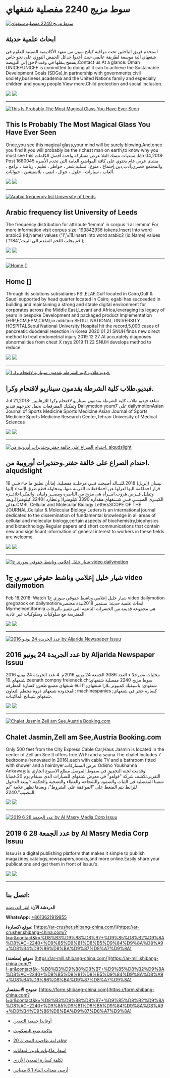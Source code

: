 # سوط مزيج 2240 مفصلية شنغهاي

<a href="https://swt.shibang-china.com/?l=ar&img&k=%D8%B3%D9%88%D8%B7+%D9%85%D8%B2%D9%8A%D8%AC+2240+%D9%85%D9%81%D8%B5%D9%84%D9%8A%D8%A9+%D8%B4%D9%86%D8%BA%D9%87%D8%A7%D9%8A" target="_blank">![سوط مزيج 2240 مفصلية شنغهاي](http://static.shibang-china.com/all-800x300/260.jpg)</a>

## ابحاث علمية حديثة
استخدم فريق الباحثين تحت مراقبة كيانج سون من معهد الأكاديمية الصينية للعلوم في شنغهاي آلية موسعة لطريقة عالمي حيث أعدوا جدائل الحمض النووي على نحو خاص يسمح بنقلها في وقت لاحق إلى البويضة.Contact us At a glance: Oman UNICEFUNICEF is committed to doing all it can to achieve the Sustainable Development Goals (SDGs),in partnership with governments,civil society,business,academia and the United Nations family and especially children and young people.View more.Child protection and social inclusion.


<a href="https://whatsapp.shibangsoft.com/WhatsApp.php" target="_blank" title="WhatsApp">![](http://static.shibang-china.com/icon/whatsapp.png)</a> <a href="https://swt.shibang-china.com/?l=ar&icon&k=%D8%B3%D9%88%D8%B7+%D9%85%D8%B2%D9%8A%D8%AC+2240+%D9%85%D9%81%D8%B5%D9%84%D9%8A%D8%A9+%D8%B4%D9%86%D8%BA%D9%87%D8%A7%D9%8A" target="_blank">![](http://static.shibang-china.com/icon/chat-ar.png)</a>

---

<a href="https://swt.shibang-china.com/?l=ar&img&k=%D8%B3%D9%88%D8%B7+%D9%85%D8%B2%D9%8A%D8%AC+2240+%D9%85%D9%81%D8%B5%D9%84%D9%8A%D8%A9+%D8%B4%D9%86%D8%BA%D9%87%D8%A7%D9%8A" target="_blank">![This Is Probably The Most Magical Glass You Have Ever Seen](http://static.shibang-china.com/all-800x300/1434.jpg)</a>

## This Is Probably The Most Magical Glass You Have Ever Seen
Once,you see this magical glass,your mind will be surely blowing.And,once you find it,you will probably be the richest man on earth,to know why you must see this.منتديات مسك الغلا عرض مشاركة واحدة أفضل الكلمات.Jan 04,2018· Post 1680045 منتدى عربي عام يحتوي على كافة المواضيع العامة التي تخدم الأسرة والمجتمع حصري,أدب,دين,إجتماع ، منوع ، تسلية,شعر ، خواطر ، تعليم ، رياضة ، برامج ، ألعاب ، سيارات ، حلول ، جوال ، انمي ، بلاستيشن ، حيوانات.


<a href="https://whatsapp.shibangsoft.com/WhatsApp.php" target="_blank" title="WhatsApp">![](http://static.shibang-china.com/icon/whatsapp.png)</a> <a href="https://swt.shibang-china.com/?l=ar&icon&k=%D8%B3%D9%88%D8%B7+%D9%85%D8%B2%D9%8A%D8%AC+2240+%D9%85%D9%81%D8%B5%D9%84%D9%8A%D8%A9+%D8%B4%D9%86%D8%BA%D9%87%D8%A7%D9%8A" target="_blank">![](http://static.shibang-china.com/icon/chat-ar.png)</a>

---

<a href="https://swt.shibang-china.com/?l=ar&img&k=%D8%B3%D9%88%D8%B7+%D9%85%D8%B2%D9%8A%D8%AC+2240+%D9%85%D9%81%D8%B5%D9%84%D9%8A%D8%A9+%D8%B4%D9%86%D8%BA%D9%87%D8%A7%D9%8A" target="_blank">![Arabic frequency list University of Leeds](http://static.shibang-china.com/all-800x300/1453.jpg)</a>

## Arabic frequency list University of Leeds
The frequency distribution for attribute 'lemma' in corpus 'i ar lemma' For more information visit corpus size: 193842936 tokens.Insert Into word arabic2 (id,Name) values ('1','آآآه.Insert Into word arabic2 (id,Name) values ('1184','قم بجلب اللحم المقدم الى البيت');


<a href="https://whatsapp.shibangsoft.com/WhatsApp.php" target="_blank" title="WhatsApp">![](http://static.shibang-china.com/icon/whatsapp.png)</a> <a href="https://swt.shibang-china.com/?l=ar&icon&k=%D8%B3%D9%88%D8%B7+%D9%85%D8%B2%D9%8A%D8%AC+2240+%D9%85%D9%81%D8%B5%D9%84%D9%8A%D8%A9+%D8%B4%D9%86%D8%BA%D9%87%D8%A7%D9%8A" target="_blank">![](http://static.shibang-china.com/icon/chat-ar.png)</a>

---

<a href="https://swt.shibang-china.com/?l=ar&img&k=%D8%B3%D9%88%D8%B7+%D9%85%D8%B2%D9%8A%D8%AC+2240+%D9%85%D9%81%D8%B5%D9%84%D9%8A%D8%A9+%D8%B4%D9%86%D8%BA%D9%87%D8%A7%D9%8A" target="_blank">![Home []](http://static.shibang-china.com/all-800x300/909.jpg)</a>

## Home []
Through its solutions subsidiaries FSI,ELAF,Gulf located in Cairo,Gulf & Saudi supported by head quarter located in Cairo; egabi has succeeded in building and maintaining a strong and stable digital environment for corporates across the Middle East,Levant and Africa,leveraging its legacy of years in bespoke Development and packaged product Implementation (ERP,ECM,EPM,CRM),in addition.SEOUL NATIONAL UNIVERSITY HOSPITALSeoul National University Hospital hit the record,5,000 cases of pancreatic duodenal resection in Korea 2020 01 21 SNUH finds new direct method to treat endometrial injury 2019 12 27 AI accurately diagnoses abnormalities from chest X rays 2019 11 22 SNUH develops method to reduce.


<a href="https://whatsapp.shibangsoft.com/WhatsApp.php" target="_blank" title="WhatsApp">![](http://static.shibang-china.com/icon/whatsapp.png)</a> <a href="https://swt.shibang-china.com/?l=ar&icon&k=%D8%B3%D9%88%D8%B7+%D9%85%D8%B2%D9%8A%D8%AC+2240+%D9%85%D9%81%D8%B5%D9%84%D9%8A%D8%A9+%D8%B4%D9%86%D8%BA%D9%87%D8%A7%D9%8A" target="_blank">![](http://static.shibang-china.com/icon/chat-ar.png)</a>

---

<a href="https://swt.shibang-china.com/?l=ar&img&k=%D8%B3%D9%88%D8%B7+%D9%85%D8%B2%D9%8A%D8%AC+2240+%D9%85%D9%81%D8%B5%D9%84%D9%8A%D8%A9+%D8%B4%D9%86%D8%BA%D9%87%D8%A7%D9%8A" target="_blank">![فيديو.طلاب كلية الشرطة يقدمون سيناريو لاقتحام وكرا.](http://static.shibang-china.com/all-800x300/769.jpg)</a>

## فيديو.طلاب كلية الشرطة يقدمون سيناريو لاقتحام وكرا.
Jul 21,2018· شاهد فيديو.طلاب كلية الشرطة يقدمون سيناريو لاقتحام وكرا للإرهابيين وتفكيك المفرقعات بحفل تخرجهم فيديو Dailymotion youm7 على dailymotionAsian Journal of Sports Medicine Sports Medicine.Asian Journal of Sports Medicine Sports Medicine Research Center,Tehran University of Medical Sciences


<a href="https://whatsapp.shibangsoft.com/WhatsApp.php" target="_blank" title="WhatsApp">![](http://static.shibang-china.com/icon/whatsapp.png)</a> <a href="https://swt.shibang-china.com/?l=ar&icon&k=%D8%B3%D9%88%D8%B7+%D9%85%D8%B2%D9%8A%D8%AC+2240+%D9%85%D9%81%D8%B5%D9%84%D9%8A%D8%A9+%D8%B4%D9%86%D8%BA%D9%87%D8%A7%D9%8A" target="_blank">![](http://static.shibang-china.com/icon/chat-ar.png)</a>

---

<a href="https://swt.shibang-china.com/?l=ar&img&k=%D8%B3%D9%88%D8%B7+%D9%85%D8%B2%D9%8A%D8%AC+2240+%D9%85%D9%81%D8%B5%D9%84%D9%8A%D8%A9+%D8%B4%D9%86%D8%BA%D9%87%D8%A7%D9%8A" target="_blank">![احتدام الصراع على خالفة حفتر.وحتذيرات أوروبية من. alqudslight](http://static.shibang-china.com/all-800x300/455.jpg)</a>

## احتدام الصراع على خالفة حفتر.وحتذيرات أوروبية من. alqudslight
19 نيسان (إبريل) 2018.للبــالد أصبحت فــي مرحلــة مفصلية، إما.أن نطبق ما جاء فــي قرار احملكمة.اليها لعزلها عن احملافظات القريبة منها، ومحاولة قطع طرق.اإلمداد إليها وتقليل فــرص هروب.امــرأة هي مزيج من الناصرة ومصــر ولبنان، والفكر.اجلائــزة الكبــرى الصينــي فــي شــنغهاي.مقداره 3390 كيلومترا( وعطارد )2240 كيلومترا(.ويعد هذان.CMBL Cellular and Molecular Biology LettersSCOPE OF THE JOURNAL.Cellular & Molecular Biology Letters is an international journal dedicated to the dissemination of fundamental knowledge in all areas of cellular and molecular biology,certain aspects of biochemistry,biophysics and biotechnology.Regular papers and short communications that contain new and significant information of general interest to workers in these fields are welcome.


<a href="https://whatsapp.shibangsoft.com/WhatsApp.php" target="_blank" title="WhatsApp">![](http://static.shibang-china.com/icon/whatsapp.png)</a> <a href="https://swt.shibang-china.com/?l=ar&icon&k=%D8%B3%D9%88%D8%B7+%D9%85%D8%B2%D9%8A%D8%AC+2240+%D9%85%D9%81%D8%B5%D9%84%D9%8A%D8%A9+%D8%B4%D9%86%D8%BA%D9%87%D8%A7%D9%8A" target="_blank">![](http://static.shibang-china.com/icon/chat-ar.png)</a>

---

<a href="https://swt.shibang-china.com/?l=ar&img&k=%D8%B3%D9%88%D8%B7+%D9%85%D8%B2%D9%8A%D8%AC+2240+%D9%85%D9%81%D8%B5%D9%84%D9%8A%D8%A9+%D8%B4%D9%86%D8%BA%D9%87%D8%A7%D9%8A" target="_blank">![شيار خليل إعلامي وناشط حقوقي سوري ج1 video dailymotion](http://static.shibang-china.com/all-800x300/503.jpg)</a>

## شيار خليل إعلامي وناشط حقوقي سوري ج1 video dailymotion
Feb 18,2018· Watch شيار خليل إعلامي وناشط حقوقي سوري ج1 video dailymotion gregbzock on dailymotionابحاث علمية حديثة: سبتمبر 2018نبذة مختصرة Myrmeleontiformia هي مجموعة قديمة من الحشرات الناعمة التي تتميز باليرقات المفترسة مع سلوكيات وسلوكيات غير عادية.


<a href="https://whatsapp.shibangsoft.com/WhatsApp.php" target="_blank" title="WhatsApp">![](http://static.shibang-china.com/icon/whatsapp.png)</a> <a href="https://swt.shibang-china.com/?l=ar&icon&k=%D8%B3%D9%88%D8%B7+%D9%85%D8%B2%D9%8A%D8%AC+2240+%D9%85%D9%81%D8%B5%D9%84%D9%8A%D8%A9+%D8%B4%D9%86%D8%BA%D9%87%D8%A7%D9%8A" target="_blank">![](http://static.shibang-china.com/icon/chat-ar.png)</a>

---

<a href="https://swt.shibang-china.com/?l=ar&img&k=%D8%B3%D9%88%D8%B7+%D9%85%D8%B2%D9%8A%D8%AC+2240+%D9%85%D9%81%D8%B5%D9%84%D9%8A%D8%A9+%D8%B4%D9%86%D8%BA%D9%87%D8%A7%D9%8A" target="_blank">![عدد الجريدة 24 يونيو 2016 by Aljarida Newspaper Issuu](http://static.shibang-china.com/all-800x300/1216.jpg)</a>

## عدد الجريدة 24 يونيو 2016 by Aljarida Newspaper Issuu
عدد الجريدة 24 يونيو 2016.‫‪4‬‬ ‫محليات‬ ‫ةديرجلا‬ ‫•‬ ‫العدد ‪ 3086‬الجمعة ‪ 24‬يونيو ‪2016‬م ‪ 19.شنغهاي zeenath compny freieneck.chسوط مزيج 2240 مفصلية شنغهاي; شنغهاي مصنع طحن; كسارة المطرقة eui fl شنغهاي; باسيفيك كمبيوتر بلازا شنغهاي; المحدودة شنغهاي ذروة محطم التعاون; machinespanies كسارة حجر في شنغهاي; شنغهاي شيبانج الماكينات.


<a href="https://whatsapp.shibangsoft.com/WhatsApp.php" target="_blank" title="WhatsApp">![](http://static.shibang-china.com/icon/whatsapp.png)</a> <a href="https://swt.shibang-china.com/?l=ar&icon&k=%D8%B3%D9%88%D8%B7+%D9%85%D8%B2%D9%8A%D8%AC+2240+%D9%85%D9%81%D8%B5%D9%84%D9%8A%D8%A9+%D8%B4%D9%86%D8%BA%D9%87%D8%A7%D9%8A" target="_blank">![](http://static.shibang-china.com/icon/chat-ar.png)</a>

---

<a href="https://swt.shibang-china.com/?l=ar&img&k=%D8%B3%D9%88%D8%B7+%D9%85%D8%B2%D9%8A%D8%AC+2240+%D9%85%D9%81%D8%B5%D9%84%D9%8A%D8%A9+%D8%B4%D9%86%D8%BA%D9%87%D8%A7%D9%8A" target="_blank">![Chalet Jasmin,Zell am See,Austria Booking.com](http://static.shibang-china.com/all-800x300/68.jpg)</a>

## Chalet Jasmin,Zell am See,Austria Booking.com
Only 500 feet from the City Express Cable Car,Haus Jasmin is located in the center of Zell am See.It offers free Wi Fi and a sauna.The chalet includes 7 bedrooms (renovated in 2016),each with cable TV and a bathroom fitted with shower and a hairdryer.عرض المشاركات Odisho Youkhanna Ankawaوقدمت لجنة التحقيق في سقوط الموصل مطلع الاسبوع الجاري نتائج التقرير.تكشف شركة &quot;فولفو&quot; في معرض شنغهاي للسيارات الذي سيقام يوم 20.قضايا شعبنا المفصلية في الثبات والصمود والشجاعة والعطاء والتضحية والحكمة.٢ وبعد الدخول للرابط يتم الضغط على &quot;الموافقة على الشروط&quot;، وبعدها تظهر علامة &quot;تم التنصيب&quot;.2240.


<a href="https://whatsapp.shibangsoft.com/WhatsApp.php" target="_blank" title="WhatsApp">![](http://static.shibang-china.com/icon/whatsapp.png)</a> <a href="https://swt.shibang-china.com/?l=ar&icon&k=%D8%B3%D9%88%D8%B7+%D9%85%D8%B2%D9%8A%D8%AC+2240+%D9%85%D9%81%D8%B5%D9%84%D9%8A%D8%A9+%D8%B4%D9%86%D8%BA%D9%87%D8%A7%D9%8A" target="_blank">![](http://static.shibang-china.com/icon/chat-ar.png)</a>

---

<a href="https://swt.shibang-china.com/?l=ar&img&k=%D8%B3%D9%88%D8%B7+%D9%85%D8%B2%D9%8A%D8%AC+2240+%D9%85%D9%81%D8%B5%D9%84%D9%8A%D8%A9+%D8%B4%D9%86%D8%BA%D9%87%D8%A7%D9%8A" target="_blank">![عدد الجمعة 28 6 2019 by Al Masry Media Corp Issuu](http://static.shibang-china.com/all-800x300/514.jpg)</a>

## عدد الجمعة 28 6 2019 by Al Masry Media Corp Issuu
Issuu is a digital publishing platform that makes it simple to publish magazines,catalogs,newspapers,books,and more online.Easily share your publications and get them in front of Issuu's.

<a href="https://whatsapp.shibangsoft.com/WhatsApp.php" target="_blank" title="WhatsApp">![](http://static.shibang-china.com/icon/whatsapp.png)</a> <a href="https://swt.shibang-china.com/?l=ar&icon&k=%D8%B3%D9%88%D8%B7+%D9%85%D8%B2%D9%8A%D8%AC+2240+%D9%85%D9%81%D8%B5%D9%84%D9%8A%D8%A9+%D8%B4%D9%86%D8%BA%D9%87%D8%A7%D9%8A" target="_blank">![](http://static.shibang-china.com/icon/chat-ar.png)</a>

---
## اتصل بنا:

**الدردشة الآن:** [انقر للدردشة](https://swt.shibang-china.com?l=ar&contact&k=%D8%B3%D9%88%D8%B7+%D9%85%D8%B2%D9%8A%D8%AC+2240+%D9%85%D9%81%D8%B5%D9%84%D9%8A%D8%A9+%D8%B4%D9%86%D8%BA%D9%87%D8%A7%D9%8A)

**WhatsApp:**  [+8613621919955](https://whatsapp.shibangsoft.com/WhatsApp.php)

**موقع (كسارة):** [https://ar-crusher.shibang-china.com/](https://ar-crusher.shibang-china.com/?l=ar&contact&k=%D8%B3%D9%88%D8%B7+%D9%85%D8%B2%D9%8A%D8%AC+2240+%D9%85%D9%81%D8%B5%D9%84%D9%8A%D8%A9+%D8%B4%D9%86%D8%BA%D9%87%D8%A7%D9%8A)

**موقع (مطحنة):** [https://ar-mill.shibang-china.com/](https://ar-mill.shibang-china.com/?l=ar&contact&k=%D8%B3%D9%88%D8%B7+%D9%85%D8%B2%D9%8A%D8%AC+2240+%D9%85%D9%81%D8%B5%D9%84%D9%8A%D8%A9+%D8%B4%D9%86%D8%BA%D9%87%D8%A7%D9%8A)

**نموذج الاستفسار:** [https://form.shibang-china.com](https://form.shibang-china.com?l=ar&contact&k=%D8%B3%D9%88%D8%B7+%D9%85%D8%B2%D9%8A%D8%AC+2240+%D9%85%D9%81%D8%B5%D9%84%D9%8A%D8%A9+%D8%B4%D9%86%D8%BA%D9%87%D8%A7%D9%8A)

* [أوغاندا جمعية التعدين](../33/%D8%A3%D9%88%D8%BA%D8%A7%D9%86%D8%AF%D8%A7%20%D8%AC%D9%85%D8%B9%D9%8A%D8%A9%20%D8%A7%D9%84%D8%AA%D8%B9%D8%AF%D9%8A%D9%86.md)

* [ماكينة صنع البسكويت](../32/%D9%85%D8%A7%D9%83%D9%8A%D9%86%D8%A9%20%D8%B5%D9%86%D8%B9%20%D8%A7%D9%84%D8%A8%D8%B3%D9%83%D9%88%D9%8A%D8%AA.md)

* [غرامة طاحونة المحرك 20kw](../32/%D8%BA%D8%B1%D8%A7%D9%85%D8%A9%20%D8%B7%D8%A7%D8%AD%D9%88%D9%86%D8%A9%20%D8%A7%D9%84%D9%85%D8%AD%D8%B1%D9%83%2020kw.md)

* [اسعار ماكينات تلوين الدهانات](../32/%D8%A7%D8%B3%D8%B9%D8%A7%D8%B1%20%D9%85%D8%A7%D9%83%D9%8A%D9%86%D8%A7%D8%AA%20%D8%AA%D9%84%D9%88%D9%8A%D9%86%20%D8%A7%D9%84%D8%AF%D9%87%D8%A7%D9%86%D8%A7%D8%AA.md)

* [تكلفة كسارة المعدن الأزرق](../33/%D8%AA%D9%83%D9%84%D9%81%D8%A9%20%D9%83%D8%B3%D8%A7%D8%B1%D8%A9%20%D8%A7%D9%84%D9%85%D8%B9%D8%AF%D9%86%20%D8%A7%D9%84%D8%A3%D8%B2%D8%B1%D9%82.md)

* [أرسي معدات البناء 1 8 مقياس](../34/%D8%A3%D8%B1%D8%B3%D9%8A%20%D9%85%D8%B9%D8%AF%D8%A7%D8%AA%20%D8%A7%D9%84%D8%A8%D9%86%D8%A7%D8%A1%201%208%20%D9%85%D9%82%D9%8A%D8%A7%D8%B3.md)